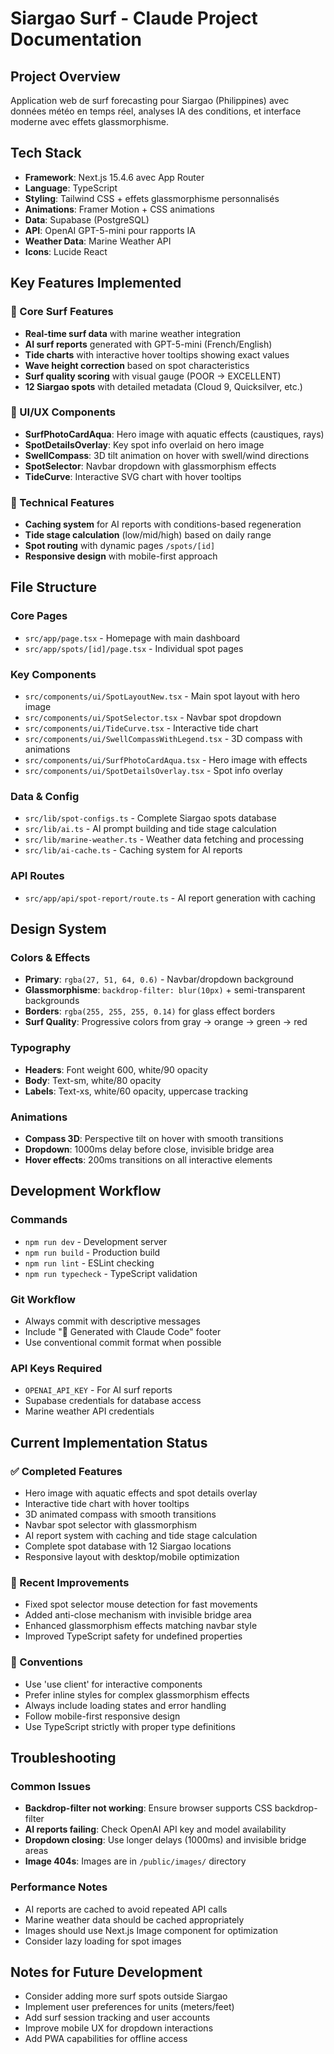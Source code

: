 # Siargao Surf - Claude Project Documentation

## Project Overview
Application web de surf forecasting pour Siargao (Philippines) avec données météo en temps réel, analyses IA des conditions, et interface moderne avec effets glassmorphisme.

## Tech Stack
- **Framework**: Next.js 15.4.6 avec App Router
- **Language**: TypeScript
- **Styling**: Tailwind CSS + effets glassmorphisme personnalisés
- **Animations**: Framer Motion + CSS animations
- **Data**: Supabase (PostgreSQL)
- **API**: OpenAI GPT-5-mini pour rapports IA
- **Weather Data**: Marine Weather API
- **Icons**: Lucide React

## Key Features Implemented

### 🌊 Core Surf Features
- **Real-time surf data** with marine weather integration
- **AI surf reports** generated with GPT-5-mini (French/English)
- **Tide charts** with interactive hover tooltips showing exact values
- **Wave height correction** based on spot characteristics
- **Surf quality scoring** with visual gauge (POOR → EXCELLENT)
- **12 Siargao spots** with detailed metadata (Cloud 9, Quicksilver, etc.)

### 🎨 UI/UX Components
- **SurfPhotoCardAqua**: Hero image with aquatic effects (caustiques, rays)
- **SpotDetailsOverlay**: Key spot info overlaid on hero image
- **SwellCompass**: 3D tilt animation on hover with swell/wind directions
- **SpotSelector**: Navbar dropdown with glassmorphism effects
- **TideCurve**: Interactive SVG chart with hover tooltips

### 🔧 Technical Features
- **Caching system** for AI reports with conditions-based regeneration
- **Tide stage calculation** (low/mid/high) based on daily range
- **Spot routing** with dynamic pages `/spots/[id]`
- **Responsive design** with mobile-first approach

## File Structure

### Core Pages
- `src/app/page.tsx` - Homepage with main dashboard
- `src/app/spots/[id]/page.tsx` - Individual spot pages

### Key Components
- `src/components/ui/SpotLayoutNew.tsx` - Main spot layout with hero image
- `src/components/ui/SpotSelector.tsx` - Navbar spot dropdown
- `src/components/ui/TideCurve.tsx` - Interactive tide chart
- `src/components/ui/SwellCompassWithLegend.tsx` - 3D compass with animations
- `src/components/ui/SurfPhotoCardAqua.tsx` - Hero image with effects
- `src/components/ui/SpotDetailsOverlay.tsx` - Spot info overlay

### Data & Config
- `src/lib/spot-configs.ts` - Complete Siargao spots database
- `src/lib/ai.ts` - AI prompt building and tide stage calculation
- `src/lib/marine-weather.ts` - Weather data fetching and processing
- `src/lib/ai-cache.ts` - Caching system for AI reports

### API Routes
- `src/app/api/spot-report/route.ts` - AI report generation with caching

## Design System

### Colors & Effects
- **Primary**: `rgba(27, 51, 64, 0.6)` - Navbar/dropdown background
- **Glassmorphisme**: `backdrop-filter: blur(10px)` + semi-transparent backgrounds
- **Borders**: `rgba(255, 255, 255, 0.14)` for glass effect borders
- **Surf Quality**: Progressive colors from gray → orange → green → red

### Typography
- **Headers**: Font weight 600, white/90 opacity
- **Body**: Text-sm, white/80 opacity  
- **Labels**: Text-xs, white/60 opacity, uppercase tracking

### Animations
- **Compass 3D**: Perspective tilt on hover with smooth transitions
- **Dropdown**: 1000ms delay before close, invisible bridge area
- **Hover effects**: 200ms transitions on all interactive elements

## Development Workflow

### Commands
- `npm run dev` - Development server
- `npm run build` - Production build
- `npm run lint` - ESLint checking
- `npm run typecheck` - TypeScript validation

### Git Workflow
- Always commit with descriptive messages
- Include "🤖 Generated with Claude Code" footer
- Use conventional commit format when possible

### API Keys Required
- `OPENAI_API_KEY` - For AI surf reports
- Supabase credentials for database access
- Marine weather API credentials

## Current Implementation Status

### ✅ Completed Features
- Hero image with aquatic effects and spot details overlay
- Interactive tide chart with hover tooltips
- 3D animated compass with smooth transitions
- Navbar spot selector with glassmorphism
- AI report system with caching and tide stage calculation
- Complete spot database with 12 Siargao locations
- Responsive layout with desktop/mobile optimization

### 🔄 Recent Improvements
- Fixed spot selector mouse detection for fast movements
- Added anti-close mechanism with invisible bridge area
- Enhanced glassmorphism effects matching navbar style
- Improved TypeScript safety for undefined properties

### 🎯 Conventions
- Use 'use client' for interactive components
- Prefer inline styles for complex glassmorphism effects
- Always include loading states and error handling
- Follow mobile-first responsive design
- Use TypeScript strictly with proper type definitions

## Troubleshooting

### Common Issues
- **Backdrop-filter not working**: Ensure browser supports CSS backdrop-filter
- **AI reports failing**: Check OpenAI API key and model availability
- **Dropdown closing**: Use longer delays (1000ms) and invisible bridge areas
- **Image 404s**: Images are in `/public/images/` directory

### Performance Notes
- AI reports are cached to avoid repeated API calls
- Marine weather data should be cached appropriately
- Images should use Next.js Image component for optimization
- Consider lazy loading for spot images

## Notes for Future Development
- Consider adding more surf spots outside Siargao
- Implement user preferences for units (meters/feet)
- Add surf session tracking and user accounts
- Improve mobile UX for dropdown interactions
- Add PWA capabilities for offline access
